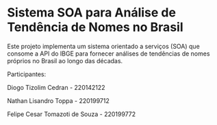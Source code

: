 # Sistema SOA para Análise de Tendência de Nomes no Brasil

Este projeto implementa um sistema orientado a serviços (SOA) que consome a API do IBGE para fornecer análises de tendências de nomes próprios no Brasil ao longo das décadas.

Participantes:

Diogo Tizolim Cedran - 220142122

Nathan Lisandro Toppa - 220199712

Felipe Cesar Tomazoti de Souza - 220199772
